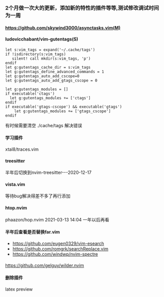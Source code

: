 ### 2个月做一次大的更新，添加新的特性的插件等等,测试修改调试时间为一周


#### https://github.com/skywind3000/asynctasks.vim(M)
#### ludovicchabant/vim-gutentags(S)

```
let s:vim_tags = expand('~/.cache/tags')
if !isdirectory(s:vim_tags)
   silent! call mkdir(s:vim_tags, 'p')
endif
let g:gutentags_cache_dir = s:vim_tags
let g:gutentags_define_advanced_commands = 1
let g:gutentags_auto_add_cscope=0
let g:gutentags_auto_add_gtags_cscope = 0

let g:gutentags_modules = []
if executable('ctags')
  let g:gutentags_modules += ['ctags']
endif
if executable('gtags-cscope') && executable('gtags')
	let g:gutentags_modules += ['gtags_cscope']
endif
```

有时候需要清空 ./cache/tags 解决错误

#### 学习插件

xtal8/traces.vim

#### treesitter 

半年后切换到nvim-treesitter---2020-12-17
#### vista.vim
等待bug解决得差不多了再行添加
#### htop.nvim
phaazon/hop.nvim
2021-03-13 14:04
一年以后再看
#### 半年后查看是否替换far.vim
- https://github.com/eugen0329/vim-esearch
- https://github.com/romgrk/searchReplace.vim
- https://github.com/windwp/nvim-spectre
#### 
https://github.com/gelguy/wilder.nvim

#### 删除插件

latex preview

